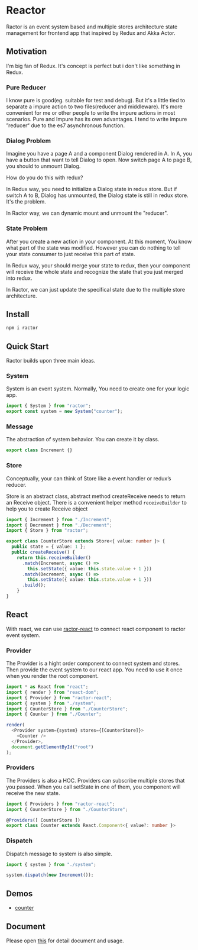 # Reactor

Ractor is an event system based and multiple stores architecture state management for frontend app that inspired by Redux and Akka Actor.

## Motivation

I'm big fan of Redux. It's concept is perfect but i don't like something in Redux.

### Pure Reducer

I know pure is good(eg. suitable for test and debug). But it's a little tied to separate a impure action to two files(reducer and middleware). It's more convenient for me or other people to write the impure actions in most scenarios. Pure and Impure has its own advantages. I tend to write impure ”reducer“ due to the es7 asynchronous function.

### Dialog Problem

Imagine you have a page A and a component Dialog rendered in A. In A, you have a button that want to tell Dialog to open. Now switch page A to page B, you should to unmount Dialog.

How do you do this with redux?

In Redux way, you need to initialize a Dialog state in redux store. But if switch A to B, Dialog has unmounted, the Dialog state is still in redux store. It's the problem.

In Ractor way, we can dynamic mount and unmount the "reducer".

### State Problem

After you create a new action in your component. At this moment, You know what part of the state was modified. However you can do nothing to tell your state consumer to just receive this part of state. 

In Redux way, your should merge your state to redux, then your component will receive the whole state and recognize the state that you just merged into redux. 

In Ractor, we can just update the specifical state due to the multiple store architecture.

## Install

```sh
npm i ractor
```

## Quick Start

Ractor builds upon three main ideas.

### System

System is an event system. Normally, You need to create one for your logic app.

```ts
import { System } from "ractor";
export const system = new System("counter");
```

### Message

The abstraction of system behavior. You can create it by class.

```ts
export class Increment {}
```

### Store

Conceptually, your can think of Store like a event handler or redux’s reducer.

Store is an abstract class, abstract method createReceive needs to return an Receive object. There is a convenient helper method `receiveBuilder` to help you to create Receive object

```ts
import { Increment } from "./Increment";
import { Decrement } from "./Decrement";
import { Store } from "ractor";

export class CounterStore extends Store<{ value: number }> {
  public state = { value: 1 };
  public createReceive() {
    return this.receiveBuilder()
      .match(Increment, async () =>
        this.setState({ value: this.state.value + 1 }))
      .match(Decrement, async () =>
        this.setState({ value: this.state.value + 1 }))
      .build();
    }
}
```

## React

With react, we can use [ractor-react](https://github.com/huangbinjie/ractor-react) to connect react component to ractor event system.

### Provider

The Provider is a hight order component to connect system and stores. Then provide the event system to our react app. You need to use it once when you render the root component.

```ts
import * as React from "react";
import { render } from "react-dom";
import { Provider } from "ractor-react";
import { system } from "./system";
import { CounterStore } from "./CounterStore";
import { Counter } from "./Counter";

render(
  <Provider system={system} stores={[CounterStore]}>
    <Counter />
  </Provider>,
  document.getElementById("root")
);
```

### Providers

The Providers is also a HOC. Providers can subscribe multiple stores that you passed. When you call setState in one of them, you component will receive the new state.

```ts
import { Providers } from "ractor-react";
import { CounterStore } from "./CounterStore";

@Providers([ CounterStore ])
export class Counter extends React.Component<{ value?: number }>
```

### Dispatch

Dispatch message to system is also simple.

```ts
import { system } from "./system";

system.dispatch(new Increment());
```

## Demos

+ [counter](https://codesandbox.io/s/olr841rqvz)

## Document

Please open [this](https://corol.gitbooks.io/ractor/content/) for detail document and usage.
